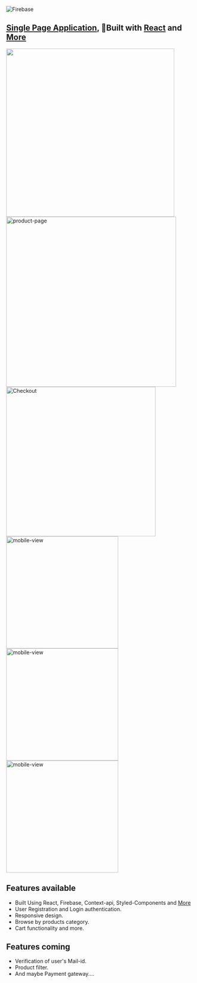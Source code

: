 ![Firebase](https://miro.medium.com/max/300/1*SzrSsS1stZQ7ipYObndbAw.png)
## [Single Page Application](https://ecommerce-24a88.web.app/), 🚀Built with [React](https://reactjs.org/) and [More](https://github.com/soumyajitmohapatra/ecommerce/blob/main/package.json#L5)
[<img src="https://github.com/soumyajitmohapatra/ecommerce/blob/main/Assest/Home.jpg" width="450" />](https://ecommerce-24a88.web.app/)
[<img src="https://github.com/soumyajitmohapatra/ecommerce/blob/main/Assest/Product.jpg" alt="product-page" width="455"/>](https://ecommerce-24a88.web.app/men-clothing)
[<img src="https://github.com/soumyajitmohapatra/ecommerce/blob/main/Assest/Checkout.jpg" alt="Checkout" width="400"/>](https://ecommerce-24a88.web.app/women-clothing)
[<img src="https://github.com/soumyajitmohapatra/ecommerce/blob/main/Assest/Product-mob.jpg" alt="mobile-view" height="300"/>](https://ecommerce-24a88.web.app/women-clothing)
[<img src="https://github.com/soumyajitmohapatra/ecommerce/blob/main/Assest/Checkout-mob.jpg" alt="mobile-view" height="300"/>](https://ecommerce-24a88.web.app/bag)
[<img src="https://github.com/soumyajitmohapatra/ecommerce/blob/main/Assest/Login-mob.jpg" alt="mobile-view" height="300"/>](https://ecommerce-24a88.web.app/login)




## Features available 

- Built Using React, Firebase, Context-api, Styled-Components and [More](https://github.com/soumyajitmohapatra/ecommerce/blob/main/package.json#L5)
- User Registration and Login authentication.
- Responsive design.
- Browse by products category.
- Cart functionality and more.


## Features coming

- Verification of user's Mail-id.
- Product filter.
- And maybe Payment gateway.... 

